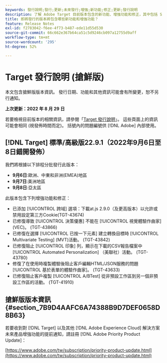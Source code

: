 ```yaml
---
keywords: 發行說明;發行;更新;未來發行;增強;新功能;修正;更新;發行說明
description: 了解 Adobe Target 目前版本包含的新功能、增強功能和修正，其中包括 SDK、API 和 JavaScript 程式庫。
title: 即將發行的版本將包含哪些新功能和增強功能？
feature: Release Notes
exl-id: f2783042-f6ee-4f73-b487-ede11d55d530
source-git-commit: 66c662e367b64ca51c5d9246cb097a12755d9aff
workflow-type: tm+mt
source-wordcount: '295'
ht-degree: 52%

---
```


# Target 發行說明 (搶鮮版)

本文包含搶鮮版版本資訊。 發行日期、功能和其他資訊可能會有所變更，恕不另行通知。

**上次更新：2022 年 8 月 29 日**

若要檢視目前版本的相關資訊，請參閱「[Target 發行說明](release-notes.md)」。 這些頁面上的資訊可能會相同 (視發佈時間而定)。 括號內的問題編號供 [!DNL Adobe] 內部使用。

## [!DNL Target] 標準/高級版22.9.1（2022年9月6日至8日錯開發佈）

我們將根據以下排程分批發行此版本：

* **9月6日**:歐洲、中東和非洲(EMEA)地區
* **9月7日**:美洲地區
* **9月8日**:亞太區

此版本包含下列增強功能和修正：

* 已添加 [!UICONTROL 跨域] 選項：下載at.js 2.9.0（及更高版本）以允許或禁用設定第三方Cookie(TGT-43674)
* 已修復導致 [!UICONTROL 決策優惠] 不能在 [!UICONTROL 視覺體驗作曲家] (VEC)。 (TGT-43866)
* 已修復在選擇 [!UICONTROL 已按一下元素] 建立轉換目標時 [!UICONTROL Multivariate Testing] (MVT)活動。 (TGT-43842)
* 已修復阻止 [!UICONTROL 印象] 列，顯示在下載的CSV報告檔案中 [!UICONTROL Automated Personalization] （美聯社）活動。 (TGT-43780)
* 修復了在使用時複製體驗後阻止客戶編輯HTML/JSON服務的問題 [!UICONTROL 基於表單的體驗作曲家]。 (TGT-43633)
* 已修復阻止客戶複製 [!UICONTROL A/BTest] 從非預設工作區到另一個非預設工作區的活動。 (TGT-41910)

## 搶鮮版版本資訊 {#section_7B9D4AAFC6A74388B9D7DEF0658D8B63}

若要收到對 [!DNL Target] 以及其他 [!DNL Adobe Experience Cloud] 解決方案未來產品增強功能的提前通知，請註冊 [!DNL Adobe Priority Product Update]：

[https://www.adobe.com/tw/subscription/priority-product-update.html](https://www.adobe.com/tw/subscription/priority-product-update.html)
